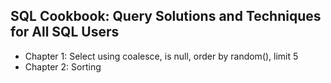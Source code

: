 ## SQL Cookbook: Query Solutions and Techniques for All SQL Users

- Chapter 1: Select using coalesce, is null, order by random(), limit 5 
- Chapter 2: Sorting
